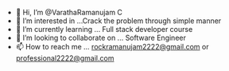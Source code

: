 - 👋 Hi, I’m @VarathaRamanujam C
- 👀 I’m interested in ...Crack the problem through simple manner
- 🌱 I’m currently learning ... Full stack developer course
- 💞️ I’m looking to collaborate on ... Software Engineer
- 📫 How to reach me ... rockramanujam2222@gmail.com or professional2222@gmail.com

<!---
VARATHARAMANUJAM/VARATHARAMANUJAM is a ✨ special ✨ repository because its `README.md` (this file) appears on your GitHub profile.
You can click the Preview link to take a look at your changes.
--->
